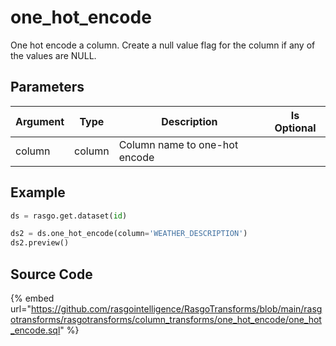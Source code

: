 

# one_hot_encode

One hot encode a column. Create a null value flag for the column if any of the values are NULL.

## Parameters

| Argument |  Type  |          Description          | Is Optional |
| -------- | ------ | ----------------------------- | ----------- |
| column   | column | Column name to one-hot encode |             |


## Example









```python
ds = rasgo.get.dataset(id)

ds2 = ds.one_hot_encode(column='WEATHER_DESCRIPTION')
ds2.preview()

```



## Source Code

{% embed url="https://github.com/rasgointelligence/RasgoTransforms/blob/main/rasgotransforms/rasgotransforms/column_transforms/one_hot_encode/one_hot_encode.sql" %}

